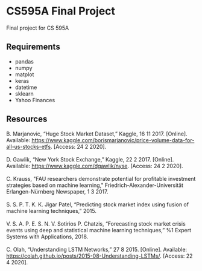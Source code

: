 # CS595A Final Project
Final project for CS 595A


## Requirements
- pandas
- numpy
- matplot
- keras
- datetime
- sklearn
- Yahoo Finances


## Resources
B. Marjanovic, “Huge Stock Market Dataset,” Kaggle, 16 11 2017. [Online]. Available: https://www.kaggle.com/borismarjanovic/price-volume-data-for-all-us-stocks-etfs. [Access: 24 2 2020].<br><br>
D. Gawlik, “New York Stock Exchange,” Kaggle, 22 2 2017. [Online]. Available: https://www.kaggle.com/dgawlik/nyse. [Access: 24 2 2020].<br><br>
C. Krauss, "FAU researchers demonstrate potential for profitable investment strategies based on machine learning," Friedrich-Alexander-Universität Erlangen-Nürnberg Newspaper, 1 3 2017. <br><br>
S. S. P. T. K. K. Jigar Patel, “Predicting stock market index using fusion of machine learning techniques,” 2015. <br><br>
V. S. A. P. E. S. N. V. Sotirios P. Chatzis, “Forecasting stock market crisis events using deep and statistical machine learning techniques,” %1 Expert Systems with Applications, 2018. <br><br>
C. Olah, “Understanding LSTM Networks,” 27 8 2015. [Online]. Available: https://colah.github.io/posts/2015-08-Understanding-LSTMs/. [Access: 22 4 2020].<br><br>
